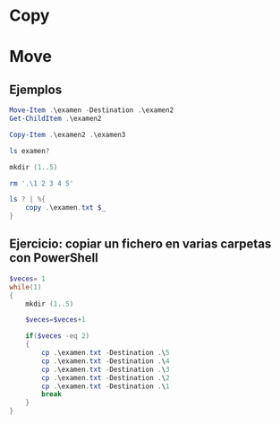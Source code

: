 # Copy
# Move

## Ejemplos
```PowerShell
Move-Item .\examen -Destination .\examen2
Get-ChildItem .\examen2

Copy-Item .\examen2 .\examen3

ls examen?

mkdir (1..5)

rm '.\1 2 3 4 5'

ls ? | %{
    copy .\examen.txt $_
}
```

## Ejercicio: copiar un fichero en varias carpetas con PowerShell
```PowerShell
$veces= 1
while(1)
{
    mkdir (1..5)

    $veces=$veces+1

    if($veces -eq 2)
    {
        cp .\examen.txt -Destination .\5
        cp .\examen.txt -Destination .\4
        cp .\examen.txt -Destination .\3
        cp .\examen.txt -Destination .\2
        cp .\examen.txt -Destination .\1
        break
    }    
}
```
